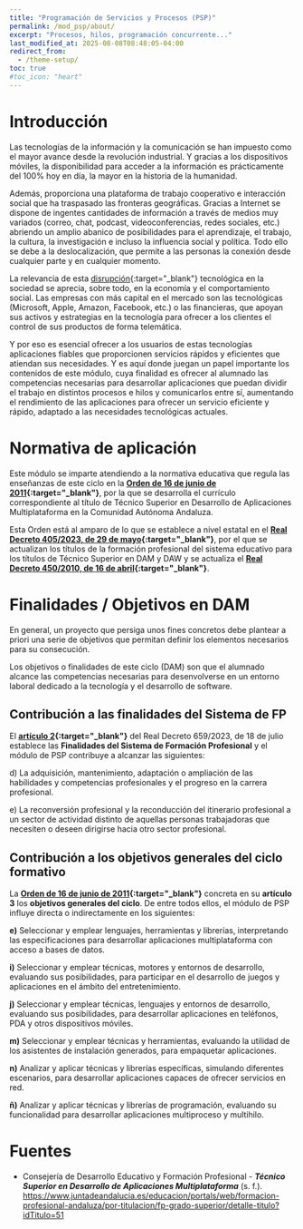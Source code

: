 ```yaml
---
title: "Programación de Servicios y Procesos (PSP)"
permalink: /mod_psp/about/
excerpt: "Procesos, hilos, programación concurrente..."
last_modified_at: 2025-08-08T08:48:05-04:00
redirect_from:
  - /theme-setup/
toc: true
#toc_icon: "heart"  
---
```


# Introducción

Las tecnologías de la información y la comunicación se han impuesto como el mayor avance desde la revolución industrial. Y gracias a los dispositivos móviles, la disponibilidad para acceder a la información es prácticamente del 100% hoy en día, la mayor en la historia de la humanidad.

Además, proporciona una plataforma de trabajo cooperativo e interacción social que ha traspasado las fronteras geográficas. Gracias a Internet se dispone de ingentes cantidades de información a través de medios muy variados (correo, chat, podcast, videoconferencias, redes sociales, etc.) abriendo un amplio abanico de posibilidades para el aprendizaje, el trabajo, la cultura, la investigación e incluso la influencia social y política. Todo ello se debe a la deslocalización, que permite a las personas la conexión desde cualquier parte y en cualquier momento.

La relevancia de esta [disrupción](https://dle.rae.es/disrupci%C3%B3n){:target="_blank"} tecnológica en la sociedad se aprecia, sobre todo, en la economía y el comportamiento social. Las empresas con más capital en el mercado son las tecnológicas (Microsoft, Apple, Amazon, Facebook, etc.) o las financieras, que apoyan sus activos y estrategias en la tecnología para ofrecer a los clientes el control de sus productos de forma telemática.

Y por eso es esencial ofrecer a los usuarios de estas tecnologías aplicaciones fiables que proporcionen servicios rápidos y eficientes que atiendan sus necesidades. Y es aquí donde juegan un papel importante los contenidos de este módulo, cuya finalidad es ofrecer al alumnado las competencias necesarias para desarrollar aplicaciones que puedan dividir el trabajo en distintos procesos e hilos y comunicarlos entre sí, aumentando el rendimiento de las aplicaciones para ofrecer un servicio eficiente y rápido, adaptado a las necesidades tecnológicas actuales.

# Normativa de aplicación
Este módulo se imparte atendiendo a la normativa educativa que regula las enseñanzas de este ciclo en la **[Orden de 16 de junio de 2011](https://www.juntadeandalucia.es/boja/2011/142/20){:target="_blank"}**, por la que se desarrolla el currículo correspondiente al título de Técnico Superior en Desarrollo de Aplicaciones Multiplataforma en la Comunidad Autónoma Andaluza.

Esta Orden está al amparo de lo que se establece a nivel estatal en el **[Real Decreto 405/2023, de 29 de mayo](https://www.boe.es/eli/es/rd/2023/05/29/405){:target="_blank"}**, por el que se actualizan los títulos de la formación profesional del sistema educativo para los títulos de Técnico Superior en DAM y DAW y se actualiza el **[Real Decreto 450/2010, de 16 de abril](https://www.boe.es/eli/es/rd/2010/04/16/450){:target="_blank"}**. 

# Finalidades / Objetivos en DAM
En general, un proyecto que persiga unos fines concretos debe plantear a priori una serie de objetivos que permitan definir los elementos necesarios para su consecución.

Los objetivos o finalidades de este ciclo (DAM) son que el alumnado alcance las competencias necesarias para desenvolverse en un entorno laboral dedicado a la tecnología y el desarrollo de software.

## Contribución a las finalidades del Sistema de FP
El **[artículo 2](https://www.boe.es/eli/es/rd/2023/07/18/659/con#a2){:target="_blank"}** del Real Decreto 659/2023, de 18 de julio establece las **Finalidades del Sistema de Formación Profesional** y el módulo de PSP contribuye a alcanzar las siguientes:

d) La adquisición, mantenimiento, adaptación o ampliación de las habilidades y competencias profesionales y el progreso en la carrera profesional.

e) La reconversión profesional y la reconducción del itinerario profesional a un sector de actividad distinto de aquellas personas trabajadoras que necesiten o deseen dirigirse hacia otro sector profesional.

## Contribución a los objetivos generales del ciclo formativo
La **[Orden de 16 de junio de 2011](https://www.juntadeandalucia.es/boja/2011/142/20){:target="_blank"}** concreta en su **artículo 3** los **objetivos generales del ciclo**. De entre todos ellos, el módulo de PSP influye directa o indirectamente en los siguientes:

**e)** Seleccionar y emplear lenguajes, herramientas y librerías, interpretando las especificaciones para desarrollar aplicaciones multiplataforma con acceso a bases de datos.

**i)** Seleccionar y emplear técnicas, motores y entornos de desarrollo, evaluando sus posibilidades, para participar en el desarrollo de juegos y aplicaciones en el ámbito del entretenimiento.

**j)** Seleccionar y emplear técnicas, lenguajes y entornos de desarrollo, evaluando sus posibilidades, para desarrollar aplicaciones en teléfonos, PDA y otros dispositivos móviles.

**m)** Seleccionar y emplear técnicas y herramientas, evaluando la utilidad de los asistentes de instalación generados, para empaquetar aplicaciones.

**n)** Analizar y aplicar técnicas y librerías específicas, simulando diferentes escenarios, para desarrollar aplicaciones capaces de ofrecer servicios en red.

**ñ)** Analizar y aplicar técnicas y librerías de programación, evaluando su funcionalidad para desarrollar aplicaciones multiproceso y multihilo.

# Fuentes
- Consejería de Desarrollo Educativo y Formación Profesional - **_Técnico Superior en Desarrollo de Aplicaciones Multiplataforma_** (s. f.). <https://www.juntadeandalucia.es/educacion/portals/web/formacion-profesional-andaluza/por-titulacion/fp-grado-superior/detalle-titulo?idTitulo=51>
